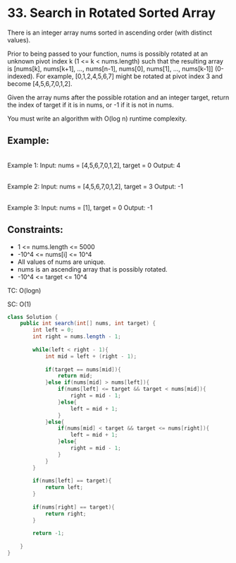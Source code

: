 # 33. Search in Rotated Sorted Array

There is an integer array nums sorted in ascending order (with distinct values).

Prior to being passed to your function, nums is possibly rotated at an unknown pivot index k (1 <= k < nums.length) such that the resulting array is [nums[k], nums[k+1], ..., nums[n-1], nums[0], nums[1], ..., nums[k-1]] (0-indexed). For example, [0,1,2,4,5,6,7] might be rotated at pivot index 3 and become [4,5,6,7,0,1,2].

Given the array nums after the possible rotation and an integer target, return the index of target if it is in nums, or -1 if it is not in nums.

You must write an algorithm with O(log n) runtime complexity.

## Example:
<br/>Example 1:
Input: nums = [4,5,6,7,0,1,2], target = 0
Output: 4

<br/>Example 2:
Input: nums = [4,5,6,7,0,1,2], target = 3
Output: -1

<br/>Example 3:
Input: nums = [1], target = 0
Output: -1
 

## Constraints:
+ 1 <= nums.length <= 5000
+ -10^4 <= nums[i] <= 10^4
+ All values of nums are unique.
+ nums is an ascending array that is possibly rotated.
+ -10^4 <= target <= 10^4

TC: O(logn)

SC: O(1)

```java
class Solution {
    public int search(int[] nums, int target) {
        int left = 0;
        int right = nums.length - 1;
        
        while(left < right - 1){
            int mid = left + (right - 1);
            
            if(target == nums[mid]){
                return mid;
            }else if(nums[mid] > nums[left]){
                if(nums[left] <= target && target < nums[mid]){
                    right = mid - 1;
                }else{
                    left = mid + 1;
                }
            }else{
                if(nums[mid] < target && target <= nums[right]){
                    left = mid + 1;
                }else{
                    right = mid - 1;
                }
            }
        }
        
        if(nums[left] == target){
            return left;
        }
        
        if(nums[right] == target){
            return right;
        }
        
        return -1;
        
    }
}
```
